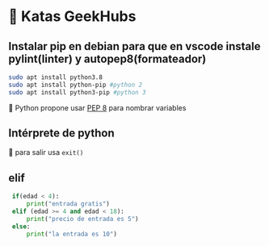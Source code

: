 # 🚀 Katas GeekHubs

## Instalar pip en debian para que en vscode instale pylint(linter) y autopep8(formateador)

```bash
sudo apt install python3.8
sudo apt install python-pip #python 2
sudo apt install python3-pip #python 3
```

🦜 Python propone usar [PEP 8](http://recursospython.com/pep8es.pdf) para nombrar variables

## Intérprete de python

🦜 para salir usa `exit()`

## elif

```python
 if(edad < 4):
     print("entrada gratis")
 elif (edad >= 4 and edad < 18):
     print("precio de entrada es 5")
 else:
     print("la entrada es 10")
```
